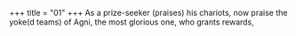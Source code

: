 +++
title = "01"
+++
As a prize-seeker (praises) his chariots, now praise the yoke(d teams)  of Agni,
the most glorious one, who grants rewards,